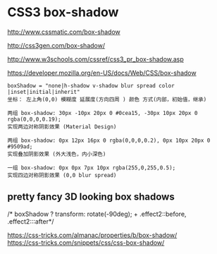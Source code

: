 # CSS3 box-shadow 


http://www.cssmatic.com/box-shadow  

http://css3gen.com/box-shadow/  

http://www.w3schools.com/cssref/css3_pr_box-shadow.asp  

https://developer.mozilla.org/en-US/docs/Web/CSS/box-shadow  


```codes
boxShadow = "none|h-shadow v-shadow blur spread color |inset|initial|inherit"
坐标： 左上角(0,0) 模糊度 延展度(方向四周 ) 颜色 方式(内部，初始值，继承)

两组 box-shadow: 30px -10px 20px 0 #0cea15, -30px 10px 20px 0 rgba(0,0,0,0.19);
实现两边对称阴影效果 (Material Design)

两组 box-shadow: 0px 12px 16px 0 rgba(0,0,0,0.2), 0px 10px 20px 0 #9509ad;
实现叠加阴影效果 (外大浅色，内小深色)

一组 box-shadow: 0px 0px 7px 10px rgba(255,0,255,0.5);
实现四边对称阴影效果 (0,0 blur spread)

``` 

##  pretty fancy 3D looking box shadows  

/* boxShadow ? transform: rotate(-90deg); + .effect2::before, .effect2:::after*/

https://css-tricks.com/almanac/properties/b/box-shadow/  
https://css-tricks.com/snippets/css/css-box-shadow/  



